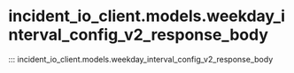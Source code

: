 # incident_io_client.models.weekday_interval_config_v2_response_body

::: incident_io_client.models.weekday_interval_config_v2_response_body